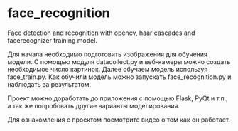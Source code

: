 # face_recognition
Face  detection and recognition with opencv, haar cascades and facerecognizer training model.


Для начала необходимо подготовить изображения для обучения модели.
С помощью модуля datacollect.py и веб-камеры можно создать необходимое число картинок.
Далее обучаем модель используя face_train.py.
Как обучили модель можно запускать face_recognition.py и наблюдать за результатом.

Проект можно доработать до приложения с помощью Flask, PyQt и т.п., а так же попробовать другие варианты моделирования.

Для ознакомления с проектом посмотрите видео о том как он работает.
